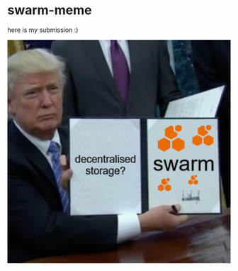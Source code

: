 # swarm-meme

 here is my submission :)
 
 ![swarmmeme](https://raw.githubusercontent.com/sidharthpunathil/swarm-meme/main/swarm-meme.png)
